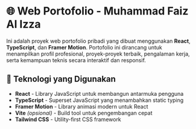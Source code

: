 # 🌐 Web Portofolio - Muhammad Faiz Al Izza

Ini adalah proyek web portofolio pribadi yang dibuat menggunakan **React**, **TypeScript**, dan **Framer Motion**. Portofolio ini dirancang untuk menampilkan profil profesional, proyek-proyek terbaik, pengalaman kerja, serta kemampuan teknis secara interaktif dan responsif.

## 🚀 Teknologi yang Digunakan

- **React** - Library JavaScript untuk membangun antarmuka pengguna
- **TypeScript** - Superset JavaScript yang menambahkan static typing
- **Framer Motion** - Library animasi modern untuk React
- **Vite** *(opsional)* - Build tool untuk pengembangan cepat
- **Tailwind CSS** - Utility-first CSS framework
